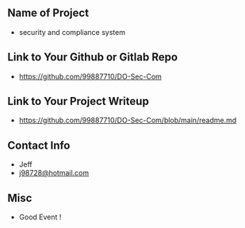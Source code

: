 ## Name of Project 
* security and compliance system
 
## Link to Your Github or Gitlab Repo
* https://github.com/99887710/DO-Sec-Com

## Link to Your Project Writeup
* https://github.com/99887710/DO-Sec-Com/blob/main/readme.md

## Contact Info
* Jeff
* j98728@hotmail.com

## Misc 
* Good Event !